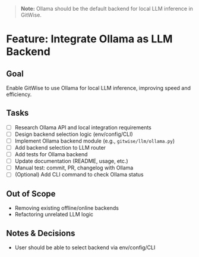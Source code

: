 > **Note:** Ollama should be the default backend for local LLM inference in GitWise.

# Feature: Integrate Ollama as LLM Backend

## Goal
Enable GitWise to use Ollama for local LLM inference, improving speed and efficiency.

## Tasks
- [ ] Research Ollama API and local integration requirements
- [ ] Design backend selection logic (env/config/CLI)
- [ ] Implement Ollama backend module (e.g., `gitwise/llm/ollama.py`)
- [ ] Add backend selection to LLM router
- [ ] Add tests for Ollama backend
- [ ] Update documentation (README, usage, etc.)
- [ ] Manual test: commit, PR, changelog with Ollama
- [ ] (Optional) Add CLI command to check Ollama status

## Out of Scope
- Removing existing offline/online backends
- Refactoring unrelated LLM logic

## Notes & Decisions
- User should be able to select backend via env/config/CLI 